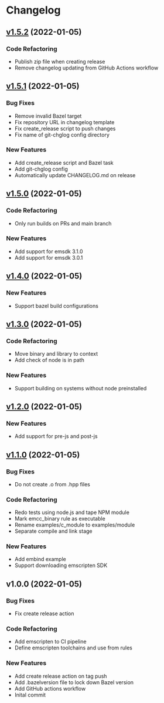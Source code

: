 # Changelog

<a name="v1.5.2"></a>
## [v1.5.2](https://github.com/sengelha/rules_emscripten/compare/v1.5.1...v1.5.2) (2022-01-05)
### Code Refactoring

* Publish zip file when creating release
* Remove changelog updating from GitHub Actions workflow


<a name="v1.5.1"></a>
## [v1.5.1](https://github.com/sengelha/rules_emscripten/compare/v1.5.0...v1.5.1) (2022-01-05)
### Bug Fixes

* Remove invalid Bazel target
* Fix repository URL in changelog template
* Fix create_release script to push changes
* Fix name of git-chglog config directory

### New Features

* Add create_release script and Bazel task
* Add git-chglog config
* Automatically update CHANGELOG.md on release


<a name="v1.5.0"></a>
## [v1.5.0](https://github.com/sengelha/rules_emscripten/compare/v1.4.0...v1.5.0) (2022-01-05)
### Code Refactoring

* Only run builds on PRs and main branch

### New Features

* Add support for emsdk 3.1.0
* Add support for emsdk 3.0.1


<a name="v1.4.0"></a>
## [v1.4.0](https://github.com/sengelha/rules_emscripten/compare/v1.3.0...v1.4.0) (2022-01-05)
### New Features

* Support bazel build configurations


<a name="v1.3.0"></a>
## [v1.3.0](https://github.com/sengelha/rules_emscripten/compare/v1.2.0...v1.3.0) (2022-01-05)
### Code Refactoring

* Move binary and library to context
* Add check of node is in path

### New Features

* Support building on systems without node preinstalled


<a name="v1.2.0"></a>
## [v1.2.0](https://github.com/sengelha/rules_emscripten/compare/v1.1.0...v1.2.0) (2022-01-05)
### New Features

* Add support for pre-js and post-js


<a name="v1.1.0"></a>
## [v1.1.0](https://github.com/sengelha/rules_emscripten/compare/v1.0.0...v1.1.0) (2022-01-05)
### Bug Fixes

* Do not create .o from .hpp files

### Code Refactoring

* Redo tests using node.js and tape NPM module
* Mark emcc_binary rule as executable
* Rename examples/c_module to examples/module
* Separate compile and link stage

### New Features

* Add embind example
* Support downloading emscripten SDK


<a name="v1.0.0"></a>
## v1.0.0 (2022-01-05)
### Bug Fixes

* Fix create release action

### Code Refactoring

* Add emscripten to CI pipeline
* Define emscripten toolchains and use from rules

### New Features

* Add create release action on tag push
* Add .bazelversion file to lock down Bazel version
* Add GitHub actions workflow
* Inital commit

